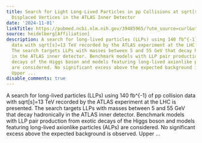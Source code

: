 ```yaml
---
title: Search for Light Long-Lived Particles in pp Collisions at sqrt[s]=13  TeV Using
  Displaced Vertices in the ATLAS Inner Detector
date: '2024-11-01'
linkTitle: https://pubmed.ncbi.nlm.nih.gov/39485965/?utm_source=curl&utm_medium=rss&utm_campaign=pubmed-2&utm_content=1FakS-2QOkCT8HsMOQP1bCRQ4YzyumYOmxmF0moLsQ3dFB1E9V&fc=20220326224207&ff=20241102200737&v=2.18.0.post9+e462414
source: heidelberg[Affiliation]
description: A search for long-lived particles (LLPs) using 140 fb^{-1} of pp collision
  data with sqrt[s]=13 TeV recorded by the ATLAS experiment at the LHC is presented.
  The search targets LLPs with masses between 5 and 55 GeV that decay hadronically
  in the ATLAS inner detector. Benchmark models with LLP pair production from exotic
  decays of the Higgs boson and models featuring long-lived axionlike particles (ALPs)
  are considered. No significant excess above the expected background is observed.
  Upper ...
disable_comments: true
---
```

A search for long-lived particles (LLPs) using 140 fb^{-1} of pp collision data with sqrt[s]=13 TeV recorded by the ATLAS experiment at the LHC is presented. The search targets LLPs with masses between 5 and 55 GeV that decay hadronically in the ATLAS inner detector. Benchmark models with LLP pair production from exotic decays of the Higgs boson and models featuring long-lived axionlike particles (ALPs) are considered. No significant excess above the expected background is observed. Upper ...